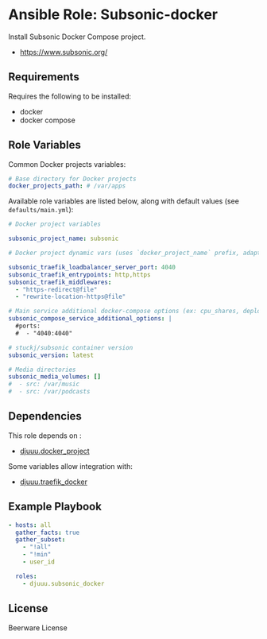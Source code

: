 Ansible Role: Subsonic-docker
=============================

Install Subsonic Docker Compose project.

- https://www.subsonic.org/

Requirements
------------

Requires the following to be installed:
- docker
- docker compose

Role Variables
--------------

Common Docker projects variables:

```yaml
# Base directory for Docker projects
docker_projects_path: # /var/apps
```

Available role variables are listed below, along with default values (see `defaults/main.yml`):

```yaml
# Docker project variables

subsonic_project_name: subsonic

# Docker project dynamic vars (uses `docker_project_name` prefix, adapt if overridden)

subsonic_traefik_loadbalancer_server_port: 4040
subsonic_traefik_entrypoints: http,https
subsonic_traefik_middlewares:
  - "https-redirect@file"
  - "rewrite-location-https@file"

# Main service additional docker-compose options (ex: cpu_shares, deploy, ...)
subsonic_compose_service_additional_options: |
  #ports:
  #  - "4040:4040"
```

```yaml
# stuckj/subsonic container version
subsonic_version: latest

# Media directories
subsonic_media_volumes: []
#  - src: /var/music
#  - src: /var/podcasts
```

Dependencies
------------

This role depends on :
- [djuuu.docker_project](https://github.com/Djuuu/ansible-role-docker-project)

Some variables allow integration with:
- [djuuu.traefik_docker](https://github.com/Djuuu/ansible-role-traefik-docker)

Example Playbook
----------------

```yaml
- hosts: all
  gather_facts: true
  gather_subset:
    - "!all"
    - "!min"
    - user_id

  roles:
    - djuuu.subsonic_docker
```

License
-------

Beerware License
